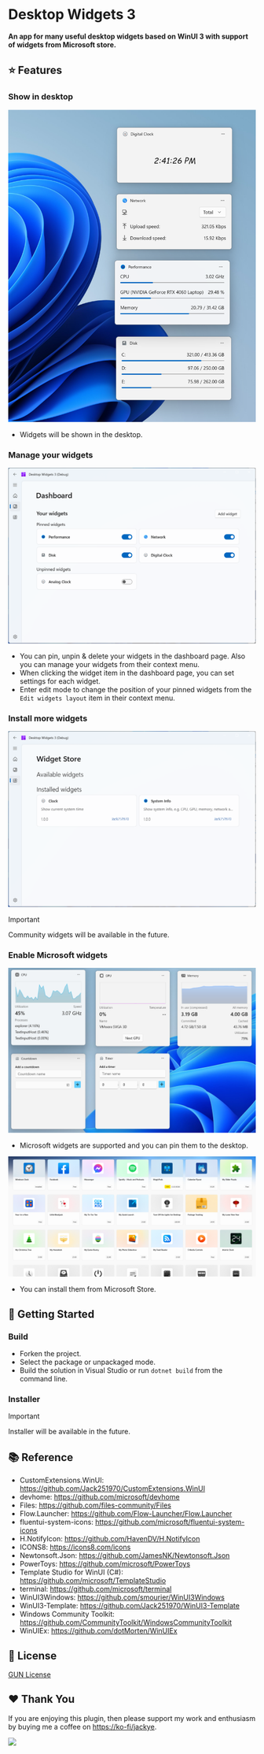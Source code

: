 # Desktop Widgets 3

**An app for many useful desktop widgets based on WinUI 3 with support of widgets from Microsoft store.**

## ⭐ Features

### Show in desktop

<picture>
  <source media="(prefers-color-scheme: dark)" srcset="./images/Screenshot1-Dark.png">
  <source media="(prefers-color-scheme: light)" srcset="./images/Screenshot1.png">
  <img alt="Screenshot 1" src="./images/Screenshot1.png">
</picture>

* Widgets will be shown in the desktop.

### Manage your widgets

<picture>
  <source media="(prefers-color-scheme: dark)" srcset="./images/Screenshot2-Dark.png">
  <source media="(prefers-color-scheme: light)" srcset="./images/Screenshot2.png">
  <img alt="Screenshot 2" src="./images/Screenshot2.png">
</picture>

* You can pin, unpin & delete your widgets in the dashboard page. Also you can manage your widgets from their context menu.
* When clicking the widget item in the dashboard page, you can set settings for each widget.
* Enter edit mode to change the position of your pinned widgets from the `Edit widgets layout` item in their context menu.

### Install more widgets

<picture>
  <source media="(prefers-color-scheme: dark)" srcset="./images/Screenshot3-Dark.png">
  <source media="(prefers-color-scheme: light)" srcset="./images/Screenshot3.png">
  <img alt="Screenshot 3" src="./images/Screenshot3.png">
</picture>

> [!IMPORTANT]
> Community widgets will be available in the future.

### Enable Microsoft widgets

<picture>
  <source media="(prefers-color-scheme: dark)" srcset="./images/Screenshot4-Dark.png">
  <source media="(prefers-color-scheme: light)" srcset="./images/Screenshot4.png">
  <img alt="Screenshot 4" src="./images/Screenshot4.png">
</picture>

* Microsoft widgets are supported and you can pin them to the desktop.

<picture>
  <source media="(prefers-color-scheme: dark)" srcset="./images/Screenshot5-Dark.png">
  <source media="(prefers-color-scheme: light)" srcset="./images/Screenshot5.png">
  <img alt="Screenshot 5" src="./images/Screenshot5.png">
</picture>

* You can install them from Microsoft Store.

## 🚀 Getting Started

### Build

* Forken the project.
* Select the package or unpackaged mode.
* Build the solution in Visual Studio or run `dotnet build` from the command line.

### Installer

> [!IMPORTANT]
> Installer will be available in the future.

## 📚 Reference

* CustomExtensions.WinUI: https://github.com/Jack251970/CustomExtensions.WinUI
* devhome: https://github.com/microsoft/devhome
* Files: https://github.com/files-community/Files
* Flow.Launcher: https://github.com/Flow-Launcher/Flow.Launcher
* fluentui-system-icons: https://github.com/microsoft/fluentui-system-icons
* H.NotifyIcon: https://github.com/HavenDV/H.NotifyIcon
* ICONS8: https://icons8.com/icons
* Newtonsoft.Json: https://github.com/JamesNK/Newtonsoft.Json
* PowerToys: https://github.com/microsoft/PowerToys
* Template Studio for WinUI (C#): https://github.com/microsoft/TemplateStudio
* terminal: https://github.com/microsoft/terminal
* WinUI3Windows: https://github.com/smourier/WinUI3Windows
* WinUI3-Template: https://github.com/Jack251970/WinUI3-Template
* Windows Community Toolkit: https://github.com/CommunityToolkit/WindowsCommunityToolkit
* WinUIEx: https://github.com/dotMorten/WinUIEx

## 📄 License

[GUN License](LICENSE)

## ❤️ Thank You

If you are enjoying this plugin, then please support my work and enthusiasm by buying me a coffee on
[https://ko-fi/jackye](https://ko-fi.com/jackye).

[<img style="float:left" src="https://user-images.githubusercontent.com/14358394/115450238-f39e8100-a21b-11eb-89d0-fa4b82cdbce8.png" width="200">](https://ko-fi.com/jackye)
